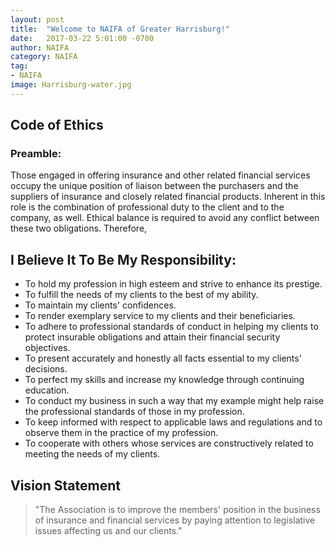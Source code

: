 ```yaml
---
layout: post
title:  "Welcome to NAIFA of Greater Harrisburg!"
date:   2017-03-22 5:01:00 -0700
author: NAIFA
category: NAIFA
tag:
- NAIFA
image: Harrisburg-water.jpg
---
```


## Code of Ethics

### Preamble:
Those engaged in offering insurance and other related financial services occupy the unique position of liaison between the purchasers and the suppliers of insurance and closely related financial products. Inherent in this role is the combination of professional duty to the client and to the company, as well. Ethical balance is required to avoid any conflict between these two obligations. Therefore,

## I Believe It To Be My Responsibility:

- To hold my profession in high esteem and strive to enhance its prestige.
- To fulfill the needs of my clients to the best of my ability.
- To maintain my clients' confidences.
- To render exemplary service to my clients and their beneficiaries.
- To adhere to professional standards of conduct in helping my clients to protect insurable obligations and attain their financial security objectives.
- To present accurately and honestly all facts essential to my clients' decisions.
- To perfect my skills and increase my knowledge through continuing education.
- To conduct my business in such a way that my example might help raise the professional standards of those in my profession.
- To keep informed with respect to applicable laws and regulations and to observe them in the practice of my
profession.
- To cooperate with others whose services are constructively related to meeting the needs of my clients.

## Vision Statement

>"The Association is to improve the members' position in the business of insurance and financial services by paying attention to legislative issues affecting us and our clients."
